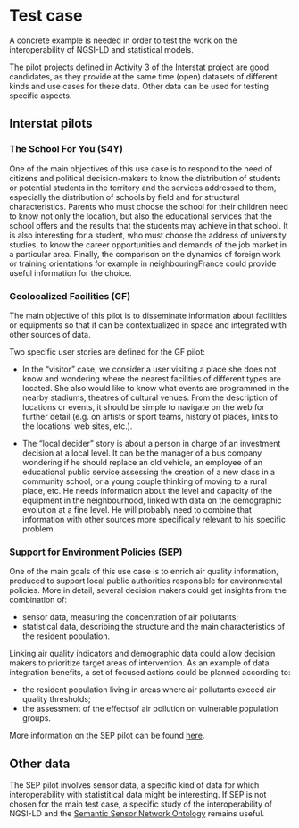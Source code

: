 # Test case

A concrete example is needed in order to test the work on the interoperability of NGSI-LD and statistical models.

The pilot projects defined in Activity 3 of the Interstat project are good candidates, as they provide at the same time (open) datasets of different kinds and use cases for these data. Other data can be used for testing specific aspects.

## Interstat pilots

### The School For You (S4Y)

One of the main objectives of this use case is to respond to the need of citizens and political decision-makers to know the distribution of students or potential students in the territory and the services addressed to them, especially the distribution of schools by field and for structural characteristics. Parents who must choose the school for their children need to know not only the location, but also the educational services that the school offers and the results that the students may achieve in that school. It is also interesting for a student, who must choose the address of university studies, to know the career opportunities and demands of the job market in a particular area. Finally, the comparison on the dynamics of foreign work or training orientations for example in neighbouringFrance could provide useful information for the choice.

### Geolocalized Facilities (GF)

The main objective of this pilot is to disseminate information about facilities or equipments so that it can be contextualized in space and integrated with other sources of data.

Two specific user stories are defined for the GF pilot:

* In the “visitor” case, we consider a user visiting a place she does not know and wondering where the nearest facilities of different types are located. She also would like to know what events are programmed  in  the  nearby  stadiums,  theatres  of  cultural  venues.  From  the  description  of locations or events, it should be simple to navigate on the web for further detail (e.g. on artists or sport teams, history of places, links to the locations’ web sites, etc.).

* The “local decider” story is about a person in charge of an investment decision at a local level. It can be the manager of a bus company wondering if he should replace an old vehicle, an employee of an educational public service assessing the creation of a new class in a community school, or a young couple thinking of moving to a rural place, etc. He needs information about the level and capacity of the equipment in the neighbourhood, linked with data on the demographic evolution at a fine level. He will probably need to combine that information with other sources more specifically relevant to his specific problem.

### Support for Environment Policies (SEP)

One of the main goals of this use case is to enrich air quality information, produced to support local public authorities responsible for environmental policies. More in detail, several decision makers could get insights from the combination of:

* sensor data, measuring the concentration of air pollutants;
* statistical data, describing the structure and the main characteristics of the resident population.

Linking air quality indicators and demographic data could allow decision makers to prioritize target areas of intervention. As an example of data integration benefits, a set of focused actions could be planned according to:

* the resident population living in areas where air pollutants exceed air quality thresholds;
* the assessment of the effectsof air pollution on vulnerable population groups.

More information on the SEP pilot can be found [here](pilots/sep/test-case-sep.md).

## Other data

The SEP pilot involves sensor data, a specific kind of data for which interoperability with statistitical data might be interesting. If SEP is not chosen for the main test case, a specific study of the interoperability of NGSI-LD and the [Semantic Sensor Network Ontology](https://www.w3.org/TR/vocab-ssn/) remains useful.